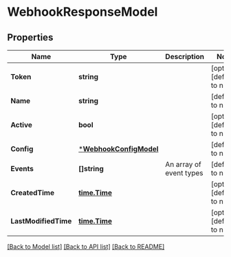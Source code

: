 # WebhookResponseModel

## Properties
Name | Type | Description | Notes
------------ | ------------- | ------------- | -------------
**Token** | **string** |  | [optional] [default to null]
**Name** | **string** |  | [default to null]
**Active** | **bool** |  | [optional] [default to null]
**Config** | [***WebhookConfigModel**](webhook_config_model.md) |  | [default to null]
**Events** | **[]string** | An array of event types | [default to null]
**CreatedTime** | [**time.Time**](time.Time.md) |  | [optional] [default to null]
**LastModifiedTime** | [**time.Time**](time.Time.md) |  | [optional] [default to null]

[[Back to Model list]](../README.md#documentation-for-models) [[Back to API list]](../README.md#documentation-for-api-endpoints) [[Back to README]](../README.md)


